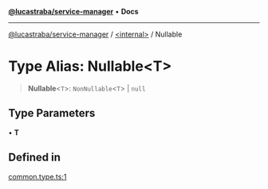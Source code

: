 [**@lucastraba/service-manager**](../../README.md) • **Docs**

---

[@lucastraba/service-manager](../../globals.md) / [\<internal\>](../README.md) / Nullable

# Type Alias: Nullable\<T\>

> **Nullable**\<`T`\>: `NonNullable`\<`T`\> \| `null`

## Type Parameters

• **T**

## Defined in

[common.type.ts:1](https://github.com/lucastraba/service-manager/blob/1f568d8fa4f03055a4ed0e484704c9985f8f7f13/src/common.type.ts#L1)
